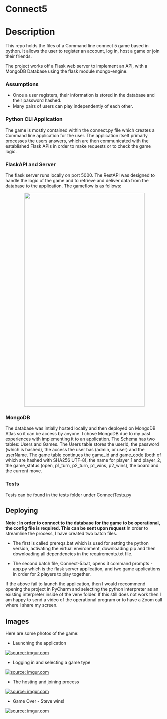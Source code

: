 # Connect5

# Description 

This repo holds the files of a Command line connect 5 game based in python. It allows the user to register an account, log in, host a game or join their friends.

The project works off a Flask web server to implement an API, with a MongoDB Database using the flask module mongo-engine.

### Assumptions 
- Once a user registers, their information is stored in the database and their password hashed. 
- Many pairs of users can play independently of each other.

### Python CLI Application 
The game is mostly contained within the connect.py file which creates a Command line application for the user. The application itself primarly processes the users answers, which are then communicated with the established Flask APIs in order to make requests or to check the game logic. 

### FlaskAPI and Server 
The flask server runs locally on port 5000. The RestAPI was designed to handle the logic of the game and to retrieve and deliver data from the database to the application. The gameflow is as follows: 

<p align="center">
 <img src="https://i.gyazo.com/5e72ddbe910f8442ac0b6799e09fb37c.png" width="385" height="681"/>
</p>

### MongoDB

The database was intially hosted locally and then deployed on MongoDB Atlas so it can be access by anyone. I chose MongoDB due to my past experiences with implementing it to an application. The Schema has two tables: Users and Games. The Users table stores the userId, the password (which is hashed), the access the user has (admin, or user) and the userName. The game table continues the game_id and game_code (both of which are hashed with SHA256 UTF-8), the name for player_1 and player_2, the game_status (open, p1_turn, p2_turn, p1_wins, p2_wins), the board and the current move. 

### Tests
Tests can be found in the tests folder under ConnectTests.py

## Deploying 
**Note : In order to connect to the database for the game to be operational, the config file is required. This can be sent upon request**
In order to streamline the process, I have created two batch files.

- The first is called prereqs.bat which is used for setting the python version, activating the virtual environment, downloading pip and then downloading all dependencies in the requirements.txt file. 

- The second batch file, Connect-5.bat, opens 3 command prompts - app.py which is the flask server application, and two game applications in order for 2 players to play together.

If the above fail to launch the application, then I would reccommend opening the project in PyCharm and selecting the python interpreter as an existing interpreter inside of the venv folder. 
If this still does not work then I am happy to send a video of the operational program or to have a Zoom call where I share my screen. 

## Images 
Here are some photos of the game:

- Launching the application

<a href="https://imgur.com/zQpudp0"><img src="https://i.imgur.com/zQpudp0.png" title="source: imgur.com" /></a>

- Logging in and selecting a game type

<a href="https://imgur.com/aaEgp0n"><img src="https://i.imgur.com/aaEgp0n.png" title="source: imgur.com" /></a>

- The hosting and joining process

<a href="https://imgur.com/pQtzcts"><img src="https://i.imgur.com/pQtzcts.png" title="source: imgur.com" /></a>

- Game Over - Steve wins!

<a href="https://imgur.com/1xHkNBC"><img src="https://i.imgur.com/1xHkNBC.png" title="source: imgur.com" /></a>
